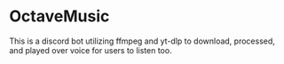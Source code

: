 # OctaveMusic
This is a discord bot utilizing ffmpeg and yt-dlp to download, processed, and played over voice for users to listen too.
